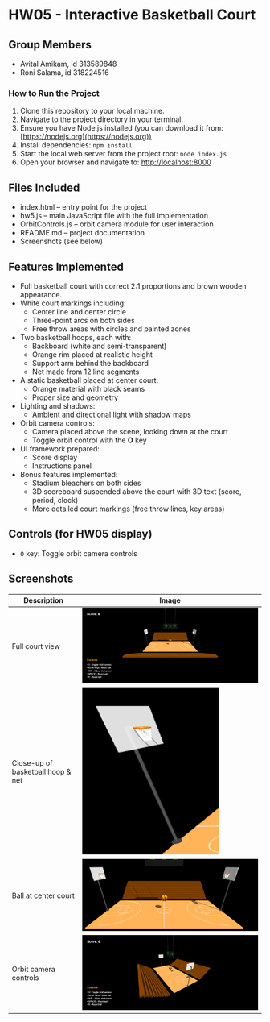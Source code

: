 # HW05 - Interactive Basketball Court

## Group Members
- Avital Amikam, id 313589848
- Roni Salama, id 318224516

### How to Run the Project

1. Clone this repository to your local machine.  
2. Navigate to the project directory in your terminal.  
3. Ensure you have Node.js installed (you can download it from: [https://nodejs.org](https://nodejs.org))  
4. Install dependencies: `npm install`  
5. Start the local web server from the project root: `node index.js`  
6. Open your browser and navigate to: [http://localhost:8000](http://localhost:8000)

## Files Included
- index.html – entry point for the project
- hw5.js – main JavaScript file with the full implementation
- OrbitControls.js – orbit camera module for user interaction
- README.md – project documentation
- Screenshots (see below)

## Features Implemented
- Full basketball court with correct 2:1 proportions and brown wooden appearance.
- White court markings including:
  - Center line and center circle
  - Three-point arcs on both sides
  - Free throw areas with circles and painted zones
- Two basketball hoops, each with:
  - Backboard (white and semi-transparent)
  - Orange rim placed at realistic height
  - Support arm behind the backboard
  - Net made from 12 line segments
- A static basketball placed at center court:
  - Orange material with black seams
  - Proper size and geometry
- Lighting and shadows:
  - Ambient and directional light with shadow maps
- Orbit camera controls:
  - Camera placed above the scene, looking down at the court
  - Toggle orbit control with the **O** key
- UI framework prepared:
  - Score display
  - Instructions panel
- Bonus features implemented:
  - Stadium bleachers on both sides
  - 3D scoreboard suspended above the court with 3D text (score, period, clock)
  - More detailed court markings (free throw lines, key areas)

## Controls (for HW05 display)
- `O` key: Toggle orbit camera controls

## Screenshots

| Description                        | Image |
|------------------------------------|-------|
| Full court view                    | ![](Screenshots/FullCourtView.png) |
| Close-up of basketball hoop & net | ![](Screenshots/CloseUpOfBasketball.png) |
| Ball at center court              | ![](Screenshots/BallAtCenterCourt.png) |
| Orbit camera controls             | ![](Screenshots/OrbitCameraControls.png) |

